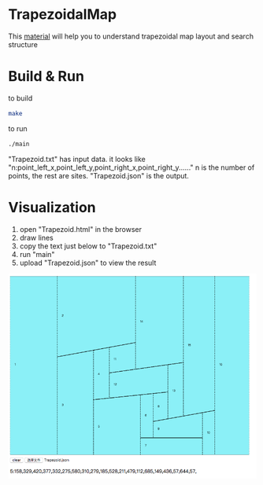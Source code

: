 # TrapezoidalMap
This [material](https://sites.cs.ucsb.edu/~suri/cs235/Location.pdf) will help you to understand trapezoidal map layout and search structure
# Build & Run
to build
```bash
make
```
to run
```bash
./main
```
"Trapezoid.txt" has input data. it looks like "n:point_left_x,point_left_y,point_right_x,point_right_y......"
n is the number of points, the rest are sites.
"Trapezoid.json" is the output.
# Visualization
1. open "Trapezoid.html" in the browser
2. draw lines
3. copy the text just below to "Trapezoid.txt"
4. run "main"
5. upload "Trapezoid.json" to view the result
<img src="https://github.com/vacaly/TrapezoidalMap/blob/master/web.png" width="650">
